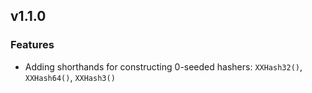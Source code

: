 ## v1.1.0
### Features
- Adding shorthands for constructing 0-seeded hashers: `XXHash32()`, `XXHash64()`, `XXHash3()`
